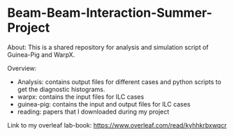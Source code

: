 # Beam-Beam-Interaction-Summer-Project
About: This is a shared repository for analysis and simulation script of Guinea-Pig and WarpX.

Overview: 
- Analysis: contains output files for different cases and python scripts to get the diagnostic histograms.
- warpx: contains the input files for ILC cases
- guinea-pig: contains the input and output files for ILC cases
- reading: papers that I downloaded during my project

Link to my overleaf lab-book: https://www.overleaf.com/read/kyhhkrbxwqcr
